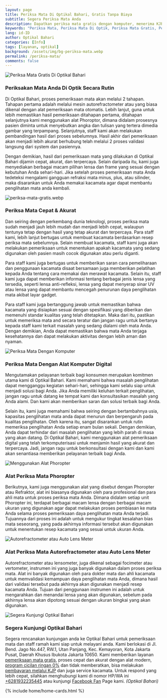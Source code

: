 ```yaml
---
layout: page
title: Periksa Mata Di Optikal Bahari, Gratis Tanpa Biaya
subtitle: Segera Periksa Mata Anda
description: Dapatkan periksa mata gratis dengan komputer, menerima KJP, bergaransi, cicilan 0%, tanpa credit card, tanpa denda, aman tanpa bunga & riba.
keywords: "Periksa Mata, Periksa Mata Di Optik, Periksa Mata Gratis, Periksakan Mata Anda Secara Rutin"
lang: id-ID
author: Optikal Bahari
categories: [Info]
tags: [layanan, optikal]
background: /assets/img/bg-periksa-mata.webp
permalink: /periksa-mata/
comments: false
---
```


<div class="card-deck mb-3">
  <div class="card shadow p-3 mb-5 bg-white rounded">
    <img
      itemprop="image"
      src="{{"/assets/img/posts/periksa-mata/periksa-mata-gratis-optikal-bahari-4.webp" | relative_url }}"
      class="card-img-top"
      title="periksa-mata-gratis"
      alt="Periksa Mata Gratis Di Optikal Bahari">
    <div class="card-body">
      <h3 class="card-title">
        Periksakan Mata Anda Di Optik Secara Rutin
      </h3>
      <p class="card-text text-left">
        Di Optikal Bahari, proses pemeriksaan mata akan melalui 2 tahapan. Tahapan pertama adalah melalui mesin autorefractometer atau yang biasa dikenal dengan alat pemeriksaan mata otomatis. Lebih lanjut, guna untuk lebih memastikan hasil pemeriksaan ditahapan pertama, ditahapan selanjutnya kami menggunakan alat Phoroptor, dimana didalam prosesnya pasien diminta untuk menyebutkan angka dan tulisan yang tertera dimedia gambar yang terpampang. Selanjutnya, staff kami akan melakukan pembandingan hasil dari proses sebelumnya. Hasil akhir dari pemeriksaan akan menjadi lebih akurat berhubung telah melalui 2 proses validasi langsung dari system dan pasiennya.
      </p>
      <p class="card-text text-left">
        Dengan demikian, hasil dari pemeriksaan mata yang dilakukan di Optikal Bahari dijamin cepat, akurat, dan terpercaya. Selain daripada itu, kami juga menyediakan berbagai macam pilihan lensa dan frame yang sesuai dengan kebutuhan Anda sehari-hari. Jika setelah proses pemeriksaan mata Anda tedeteksi mengalami gangguan refraksi mata minus, plus, atau silinder, maka disarankan untuk Anda memakai kacamata agar dapat membantu penglihatan mata anda kembali.
      </p>
    </div>
  </div>
</div>

<div class="card-deck mb-3">
  <div class="card shadow p-3 mb-5 bg-white rounded">
    <img
      itemprop="image"
      src="{{"/assets/img/posts/periksa-mata/periksa-mata-gratis-optikal-bahari-3.webp" | relative_url }}"
      class="card-img-top"
      title="periksa-mata-gratis"
      alt="periksa-mata-gratis.webp">
    <div class="card-body">
      <h3 class="card-title">
        Periksa Mata Cepat & Akurat
      </h3>
      <p class="card-text text-left">
        Dan seiring dengan perkembang dunia teknologi, proses periksa mata sudah menjadi jauh lebih mudah dan menjadi lebih cepat, walaupun tentunya tetap dengan hasil yang tetap akurat dan terpercaya. Para staff kami, lebih lanjut bertugas untuk membuat kacamata berdasarkan resep periksa mata sebelumnya. Selain membuat kacamata, staff kami juga akan melakukan pemeriksaan untuk menentukan apakah kacamata yang sedang digunakan oleh pasien masih cocok digunakan atau perlu diganti.
      </p>
      <p class="card-text text-left">
        Para staff kami juga bertugas untuk memberikan saran cara pemeliharaan dan penggunaan kacamata disaat bersamaan juga memberikan pelatihan kepada Anda tentang cara memakai dan merawat kacamata. Selain itu, staff kami juga dapat memberikan informasi tentang berbagai jenis lensa yang tersedia, seperti lensa anti-refleksi, lensa yang dapat menyerap sinar UV atau lensa yang dapat membantu mencegah penurunan daya penglihatan mata akibat layar gadget.
      </p>
      <p class="card-text text-left">
        Para staff kami juga bertanggung jawab untuk memastikan bahwa kacamata yang disiapkan sesuai dengan spesifikasi yang diberikan dan memenuhi standar kualitas yang telah ditetapkan. Maka dari itu, pastikan untuk memeriksa mata and secara teratur dan jangan ragu untuk bertanya kepada staff kami terkait masalah yang sedang dialami oleh mata Anda. Dengan demikian, Anda dapat memastikan bahwa mata Anda terjaga kesehatannya dan dapat melakukan aktivitas dengan lebih aman dan nyaman.
      </p>
    </div>
  </div>
</div>

<div class="card-deck mb-3">
  <div class="card shadow p-3 mb-5 bg-white rounded">
    <img
      src="{{"/assets/img/posts/periksa-mata/periksa-mata-gratis-optikal-bahari-10.webp" | relative_url }}"
      class="card-img-top"
      title="Periksa Mata Dengan Komputer"
      alt="Periksa Mata Dengan Komputer">
    <div class="card-body">
      <h3 class="card-title">
        Periksa Mata Dengan Alat Komputer Digital
      </h3>
      <p class="card-text text-left">
        Mengutamakan pelayanan terbaik bagi konsumen merupakan komitmen utama kami di Optikal Bahari. Kami memahami bahwa masalah penglihatan dapat mengganggu kegiatan sehari-hari, sehingga kami selalu siap untuk menjadi solusi bagi Anda. Jika Anda memiliki keluhan terkait penglihatan, jangan ragu untuk datang ke tempat kami dan konsultasikan masalah yang Anda alami. Dan kami akan memberikan saran dan solusi terbaik bagi Anda.
      </p>
      <p class="card-text text-left">
        Selain itu, kami juga memahami bahwa seiring dengan bertambahnya usia, kapasitas penglihatan mata anda dapat menurun dan berpengaruh pada kualitas penglihatan. Oleh karena itu, sangat disarankan untuk rutin memeriksa penglihatan Anda setiap enam bulan sekali. Dengan demikian, Anda dapat terhindar dari masalah penglihatan yang lebih parah di masa yang akan datang. Di Optikal Bahari, kami menggunakan alat pemeriksaan digital yang telah terkomputerisasi untuk menjamin hasil yang akurat dan terpercaya. Jadi, jangan ragu untuk berkonsultasi dengan kami dan kami akan senantiasa memberikan pelayanan terbaik bagi Anda.
      </p>
    </div>
  </div>
</div>

<div class="card-deck mb-3">
  <div class="card shadow p-3 mb-5 bg-white rounded">
    <img
      src="{{"/assets/img/posts/periksa-mata/periksa-mata-gratis-optikal-bahari-12.webp" | relative_url }}"
      class="card-img-top"
      title="Menggunakan Alat Phoropter"
      alt="Menggunakan Alat Phoropter">
    <div class="card-body">
      <h3 class="card-title">
        Alat Periksa Mata Phoropter
      </h3>
      <p class="card-text text-left">
        Berikutnya, kami juga menggunakan alat yang disebut dengan Phoropter atau Refraktor, alat ini biasanya digunakan oleh para profesional dan para ahli mata untuk proses periksa mata Anda. Dimana didalam setiap unit Phoropter ini, terdapat berbagai macam lensa dengan berbagai macam ukuran yang digunakan agar dapat melakukan proses pembiasan ke mata Anda selama proses pemeriksaan daya penglihatan mata Anda terjadi. Tujuannya dari proses ini adalah untuk mengukur tingkat kesalahan bias mata seseorang, yang pada akhirnya informasi tersebut akan digunakan untuk menentukan resep kacamata yang sesuai untuk ukuran Anda.
      </p>
    </div>
  </div>
</div>

<div class="card-deck mb-3">
  <div class="card shadow p-3 mb-5 bg-white rounded">
    <img
      src="{{"/assets/img/posts/periksa-mata/periksa-mata-gratis-optikal-bahari-11.webp" | relative_url }}"
      class="card-img-top"
      title="Autorefractometer atau Auto Lens Meter"
      alt="Autorefractometer atau Auto Lens Meter">
    <div class="card-body">
      <h3 class="card-title">
        Alat Periksa Mata Autorefractometer atau Auto Lens Meter
      </h3>
      <p class="card-text text-left">
        Autorefractometer atau lensometer, juga dikenal sebagai focimeter atau vertometer, instrumen ini yang juga banyak digunakan dalam proses periksa mata. Alat ini banyak digunakan oleh para dokter mata dan ahli kacamata untuk memvalidasi kemampuan daya penglihatan mata Anda, dimana hasil dari validasi tersebut pada akhirnya akan digunakan menjadi resep kacamata Anda. Tujuan dari penggunaan instrumen ini adalah untuk mengarahkan dan menandai lensa yang akan digunakan, sebelum pada akhirnya lensa akan dipotong sesuai dengan ukuran bingkai yang akan digunakan.
      </p>
    </div>
  </div>
</div>

<div class="card-deck mb-3">
  <div class="card shadow p-3 mb-5 bg-white rounded">
    <img
      src="{{"/assets/img/posts/periksa-mata/periksa-mata-gratis-optikal-bahari-6.webp" | relative_url }}"
      class="card-img-top"
      title="Segera Kunjungi Optikal Bahari"
      alt="Segera Kunjungi Optikal Bahari">
    <div class="card-body">
      <h3 class="card-title">Segera Kunjungi Optikal Bahari</h3>
      <p class="card-text text-left">
        Segera rencanakan kunjungan anda ke Optikal Bahari untuk pemeriksaan mata dan staff ramah kami siap untuk melayani anda. Kami berlokasi di Jl. Bend. Jago No.447, RW.1, Utan Panjang, Kec. Kemayoran, Kota Jakarta Pusat, Daerah Khusus Ibukota Jakarta 10650. Kami memberikan layanan
        <a href="{{"/periksa-mata/" | relative_url }}" title="pemeriksaan mata gratis">pemeriksaan mata gratis</a>, proses cepat dan akurat dengan alat modern,
        <a href="{{"/kacamata-cicilan/" | relative_url }}" title="kacamata cicilan">program cicilan ringan 0%</a>
        dan tidak memberatkan, bisa melakukan
        <a href="{{"/optikal-bahari-kjp-kartu-jakarta-pintar/" | relative_url }}" title="bayar kacamata bayar dengan KJP">pembayaran melalui KJP</a>
        dan juga service kacamata. Untuk respond yang lebih cepat, silahkan menghubungi kami di nomor HP/WA ini
        <a
          href="https://api.whatsapp.com/send?phone=6281932235445&text=Hallo%2C+saya+butuh+informasi+lebih+lanjut+mengenai+Optikal+Bahari"
          id="WhatsAppClick"
          class="WhatsAppCall"
          title="Call WhatsApp">+6281932235445</a>
        atau kunjungi
        <a
          href="https://www.facebook.com/optikalbahari"
          id="FBClick"
          title="Facebook Page Optikal Bahari"
          class="FacebookPage">Facebook Fan</a>
        Page kami.
        <em>(Optikal Bahari)</em>
      </p>
    </div>
  </div>
</div>

{% include home/home-cards.html %}
